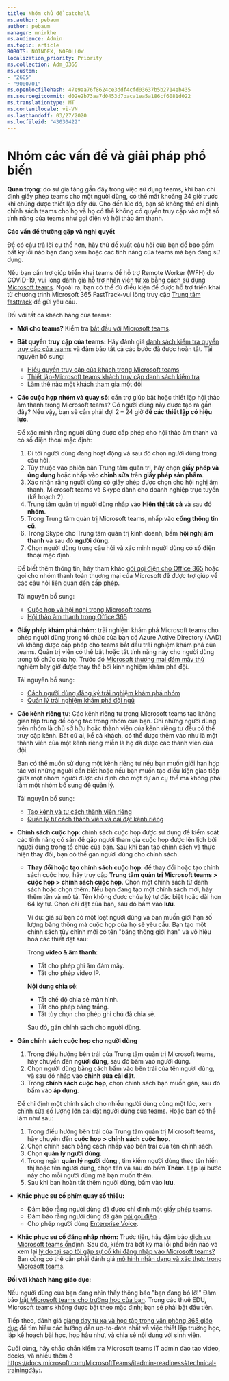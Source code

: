 ```yaml
---
title: Nhóm chủ đề catchall
ms.author: pebaum
author: pebaum
manager: mnirkhe
ms.audience: Admin
ms.topic: article
ROBOTS: NOINDEX, NOFOLLOW
localization_priority: Priority
ms.collection: Adm_O365
ms.custom:
- "2605"
- "9000701"
ms.openlocfilehash: 47e9aa76f8624ce3ddf4cfd03637b5b2714eb435
ms.sourcegitcommit: d02e2b73aa7d0453d7baca1ea5a186cf6081d022
ms.translationtype: MT
ms.contentlocale: vi-VN
ms.lasthandoff: 03/27/2020
ms.locfileid: "43030422"
---
```

# <a name="teams-common-issues-and-resolutions"></a>Nhóm các vấn đề và giải pháp phổ biến

**Quan trọng**: do sự gia tăng gần đây trong việc sử dụng teams, khi bạn chỉ định giấy phép teams cho một người dùng, có thể mất khoảng 24 giờ trước khi chúng được thiết lập đầy đủ. Cho đến lúc đó, bạn sẽ không thể chỉ định chính sách teams cho họ và họ có thể không có quyền truy cập vào một số tính năng của teams như gọi điện và hội thảo âm thanh.

**Các vấn đề thường gặp và nghị quyết**

Để có câu trả lời cụ thể hơn, hãy thử đề xuất câu hỏi của bạn để bao gồm bất kỳ lỗi nào bạn đang xem hoặc các tính năng của teams mà bạn đang sử dụng.

Nếu bạn cần trợ giúp triển khai teams để hỗ trợ Remote Worker (WFH) do COVID-19, vui lòng đánh giá [hỗ trợ nhân viên từ xa bằng cách sử dụng Microsoft teams](https://docs.microsoft.com/microsoftteams/support-remote-work-with-teams). Ngoài ra, bạn có thể đủ điều kiện để được hỗ trợ triển khai từ chương trình Microsoft 365 FastTrack-vui lòng truy cập [Trung tâm fasttrack](https://www.microsoft.com/fasttrack) để gửi yêu cầu.

Đối với tất cả khách hàng của teams:

- **Mới cho teams?** Kiểm tra [bắt đầu với Microsoft teams](https://docs.microsoft.com/microsoftteams/get-started-with-teams-quick-start).
- **Bật quyền truy cập của teams:** Hãy đánh giá [danh sách kiểm tra quyền truy cập của teams](https://docs.microsoft.com/microsoftteams/guest-access-checklist) và đảm bảo tất cả các bước đã được hoàn tất. Tài nguyên bổ sung:
    - [Hiểu quyền truy cập của khách trong Microsoft teams](https://docs.microsoft.com/microsoftteams/guest-access)
    - [Thiết lập-Microsoft teams khách truy cập danh sách kiểm tra](https://docs.microsoft.com/microsoftteams/guest-access-checklist)
    - [Làm thế nào một khách tham gia một đội](https://docs.microsoft.com/microsoftteams/guest-joins)

- **Các cuộc họp nhóm và quay số**: cần trợ giúp bật hoặc thiết lập hội thảo âm thanh trong Microsoft teams? Có người dùng này được tạo ra gần đây? Nếu vậy, bạn sẽ cần phải đợi 2 – 24 giờ **để các thiết lập có hiệu lực**. 

    Để xác minh rằng người dùng được cấp phép cho hội thảo âm thanh và có số điện thoại mặc định:
    1.    Đi tới người dùng đang hoạt động và sau đó chọn người dùng trong câu hỏi.
    2.    Tùy thuộc vào phiên bản Trung tâm quản trị, hãy chọn **giấy phép và ứng dụng** hoặc nhấp vào **chỉnh sửa** trên **giấy phép sản phẩm**.
    3.    Xác nhận rằng người dùng có giấy phép được chọn cho hội nghị âm thanh, Microsoft teams và Skype dành cho doanh nghiệp trực tuyến (kế hoạch 2).
    4.    Trung tâm quản trị người dùng nhấp vào **Hiển thị tất cả** và sau đó **nhóm**.
    5.    Trong Trung tâm quản trị Microsoft teams, nhấp vào **cổng thông tin cũ**.
    6.    Trong Skype cho Trung tâm quản trị kinh doanh, bấm **hội nghị âm thanh** và sau đó **người dùng**.
    7.    Chọn người dùng trong câu hỏi và xác minh người dùng có số điện thoại mặc định.
    
    Để biết thêm thông tin, hãy tham khảo [gói gọi điện cho Office 365](https://docs.microsoft.com/microsoftteams/calling-plans-for-office-365) hoặc gọi cho nhóm thanh toán thương mại của Microsoft để được trợ giúp về các câu hỏi liên quan đến cấp phép.

    Tài nguyên bổ sung:

    - [Cuộc họp và hội nghị trong Microsoft teams](https://docs.microsoft.com/microsoftteams/deploy-meetings-microsoft-teams-landing-page)
    - [Hội thảo âm thanh trong Office 365](https://docs.microsoft.com/microsoftteams/audio-conferencing-in-office-365)

- **Giấy phép khám phá nhóm**: trải nghiệm khám phá Microsoft teams cho phép người dùng trong tổ chức của bạn có Azure Active Directory (AAD) và không được cấp phép cho teams bắt đầu trải nghiệm khám phá của teams. Quản trị viên có thể bật hoặc tắt tính năng này cho người dùng trong tổ chức của họ. Trước đó [Microsoft thương mại đám mây thử](https://docs.microsoft.com/microsoftteams/iw-trial-teams) nghiệm bây giờ được thay thế bởi kinh nghiệm khám phá đội.

    Tài nguyên bổ sung:

    - [Cách người dùng đăng ký trải nghiệm khám phá nhóm](https://docs.microsoft.com/microsoftteams/teams-exploratory#how-users-sign-up-for-the-teams-exploratory-experience)
    - [Quản lý trải nghiệm khám phá đội ngũ](https://docs.microsoft.com/microsoftteams/teams-exploratory#manage-the-teams-exploratory-experience)

- **Các kênh riêng tư**: Các kênh riêng tư trong Microsoft teams tạo không gian tập trung để cộng tác trong nhóm của bạn. Chỉ những người dùng trên nhóm là chủ sở hữu hoặc thành viên của kênh riêng tư đều có thể truy cập kênh. Bất cứ ai, kể cả khách, có thể được thêm vào như là một thành viên của một kênh riêng miễn là họ đã được các thành viên của đội.

    Bạn có thể muốn sử dụng một kênh riêng tư nếu bạn muốn giới hạn hợp tác với những người cần biết hoặc nếu bạn muốn tạo điều kiện giao tiếp giữa một nhóm người được chỉ định cho một dự án cụ thể mà không phải làm một nhóm bổ sung để quản lý.

    Tài nguyên bổ sung:
    - [Tạo kênh và tư cách thành viên riêng](https://docs.microsoft.com/microsoftteams/private-channels#private-channel-creation-and-membership)
    - [Quản lý tư cách thành viên và cài đặt kênh riêng](https://docs.microsoft.com/microsoftteams/private-channels#manage-private-channel-membership-and-settings)

- **Chính sách cuộc họp**: chính sách cuộc họp được sử dụng để kiểm soát các tính năng có sẵn để gặp người tham gia cuộc họp được lên lịch bởi người dùng trong tổ chức của bạn. Sau khi bạn tạo chính sách và thực hiện thay đổi, bạn có thể gán người dùng cho chính sách. 
    - **Thay đổi hoặc tạo chính sách cuộc họp**: để thay đổi hoặc tạo chính sách cuộc họp, hãy truy cập **Trung tâm quản trị Microsoft teams > cuộc họp > chính sách cuộc họp**. Chọn một chính sách từ danh sách hoặc chọn thêm. Nếu bạn đang tạo một chính sách mới, hãy thêm tên và mô tả. Tên không được chứa ký tự đặc biệt hoặc dài hơn 64 ký tự. Chọn cài đặt của bạn, sau đó bấm vào **lưu**.

        Ví dụ: giả sử bạn có một loạt người dùng và bạn muốn giới hạn số lượng băng thông mà cuộc họp của họ sẽ yêu cầu. Bạn tạo một chính sách tùy chỉnh mới có tên "băng thông giới hạn" và vô hiệu hoá các thiết đặt sau:

        Trong **video & âm thanh**:
        - Tắt cho phép ghi âm đám mây.
        - Tắt cho phép video IP.

        **Nội dung chia sẻ**:
        - Tắt chế độ chia sẻ màn hình.
        - Tắt cho phép bảng trắng.
        - Tắt tùy chọn cho phép ghi chú đã chia sẻ.

        Sau đó, gán chính sách cho người dùng.

- **Gán chính sách cuộc họp cho người dùng**

    1. Trong điều hướng bên trái của Trung tâm quản trị Microsoft teams, hãy chuyển đến **người dùng**, sau đó bấm vào người dùng.
    2. Chọn người dùng bằng cách bấm vào bên trái của tên người dùng, và sau đó nhấp vào **chỉnh sửa cài đặt**.
    3. Trong **chính sách cuộc họp**, chọn chính sách bạn muốn gán, sau đó bấm vào **áp dụng**.

    Để chỉ định một chính sách cho nhiều người dùng cùng một lúc, xem [chỉnh sửa số lượng lớn cài đặt người dùng của teams](https://docs.microsoft.com/microsoftteams/edit-user-settings-in-bulk). Hoặc bạn có thể làm như sau:

    1. Trong điều hướng bên trái của Trung tâm quản trị Microsoft teams, hãy chuyển đến **cuộc họp > chính sách cuộc họp**.
    2. Chọn chính sách bằng cách nhấp vào bên trái của tên chính sách.
    3. Chọn **quản lý người dùng**.
    4. Trong ngăn **quản lý người dùng** , tìm kiếm người dùng theo tên hiển thị hoặc tên người dùng, chọn tên và sau đó bấm **Thêm**. Lặp lại bước này cho mỗi người dùng mà bạn muốn thêm.
    5. Sau khi bạn hoàn tất thêm người dùng, bấm vào **lưu**.

- **Khắc phục sự cố phím quay số thiếu:**  

    - Đảm bảo rằng người dùng đã được chỉ định một [giấy phép teams](https://docs.microsoft.com/MicrosoftTeams/assign-teams-licenses).
    - Đảm bảo rằng người dùng đã gán [gói gọi điện](https://docs.microsoft.com/MicrosoftTeams/calling-plan-landing-page) .
    - Cho phép người dùng [Enterprise Voice](https://docs.microsoft.com/skypeforbusiness/skype-for-business-hybrid-solutions/plan-your-phone-system-cloud-pbx-solution/enable-users-for-enterprise-voice-online-and-phone-system-voicemail#to-enable-your-users-for-phone-system-in-office-365-voice-and-voicemail).

- **Khắc phục sự cố đăng nhập nhóm:** Trước tiên, hãy đảm bảo [dịch vụ Microsoft teams ổn](https://admin.microsoft.com/Adminportal/Home?source=applauncher#/servicehealth)định. Sau đó, kiểm tra bất kỳ mã lỗi phổ biến nào và xem lại [lý do tại sao tôi gặp sự cố khi đăng nhập vào Microsoft teams?](https://support.office.com/article/a02f683b-61a3-4008-9447-ee60c5593b0f)  Bạn cũng có thể cần phải đánh giá [mô hình nhận dạng và xác thực trong Microsoft teams](https://docs.microsoft.com/MicrosoftTeams/identify-models-authentication).

**Đối với khách hàng giáo dục:**

Nếu người dùng của bạn đang nhìn thấy thông báo "bạn đang bỏ lỡ!" Đảm bảo [bật Microsoft teams cho trường học của bạn](https://docs.microsoft.com/microsoft-365/education/intune-edu-trial/enable-microsoft-teams). Trong các thuê EDU, Microsoft teams không được bật theo mặc định; bạn sẽ phải bật đầu tiên.

Tiếp theo, đánh giá [giảng dạy từ xa và học tập trong văn phòng 365 giáo dục](https://support.office.com/article/remote-teaching-and-learning-in-office-365-education-f651ccae-7b65-478b-8366-51bb884025c4) để tìm hiểu các hướng dẫn up-to-date nhất về việc thiết lập trường học, lập kế hoạch bài học, họp hầu như, và chia sẻ nội dung với sinh viên.

Cuối cùng, hãy chắc chắn kiểm tra Microsoft teams IT admin đào tạo video, decks, và nhiều thêm ở https://docs.microsoft.com/MicrosoftTeams/itadmin-readiness#technical-trainingđây:. 
